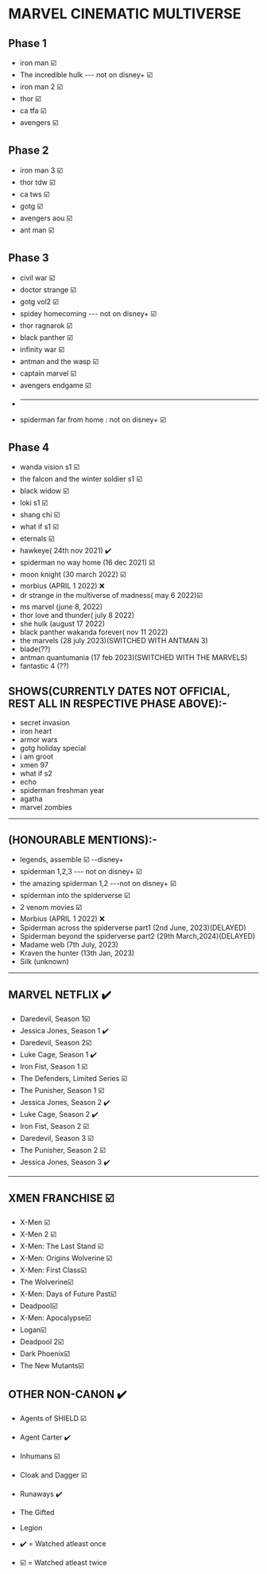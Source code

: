 # MARVEL CINEMATIC MULTIVERSE

## Phase 1
- iron man ☑️
- The incredible hulk  --- not on disney+ ☑️
- iron man 2 ☑️
- thor ☑️
- ca tfa ☑️
- avengers ☑️

## Phase 2
- iron man 3 ☑️
- thor tdw ☑️
- ca tws ☑️
- gotg ☑️
- avengers aou ☑️
- ant man ☑️

## Phase 3
- civil war ☑️
- doctor strange ☑️
- gotg vol2 ☑️
- spidey homecoming   --- not on disney+ ☑️
- thor ragnarok ☑️
- black panther ☑️
- infinity war ☑️
- antman and the wasp ☑️
- captain marvel ☑️
- avengers endgame ☑️
- <hr/>
- spiderman far from home : not on disney+ ☑️

## Phase 4
- wanda vision s1 ☑️
- the falcon and the winter soldier s1 ☑️
- black widow ☑️
- loki s1 ☑️
- shang chi ☑️
- what if s1 ☑️
- eternals ☑️ 
- hawkeye( 24th nov 2021) ✔️
- spiderman no way home (16 dec 2021) ☑️ 
- moon knight (30 march 2022) ☑️
- morbius (APRIL 1 2022) ❌
- dr strange in the multiverse of madness( may 6 2022)☑️
- ms marvel (june 8, 2022)
- thor love and thunder( july 8  2022)
- she hulk (august 17 2022)
- black panther wakanda forever( nov 11 2022)
- the marvels (28 july  2023)(SWITCHED WITH ANTMAN 3)
- blade(??)
- antman quantumania (17 feb 2023)(SWITCHED WITH THE MARVELS)
- fantastic 4 (??)

## SHOWS(CURRENTLY DATES NOT OFFICIAL, REST ALL IN RESPECTIVE PHASE ABOVE):-
- secret invasion
- iron heart
- armor wars
- gotg holiday special
- i am groot
- xmen 97
- what if s2
- echo
- spiderman freshman year
- agatha 
- marvel zombies

<hr>

## (HONOURABLE MENTIONS):-
- legends, assemble ☑️ --disney+
- spiderman 1,2,3  --- not on disney+ ☑️
- the amazing spiderman 1,2  ---not on disney+ ☑️
- spiderman into the spiderverse ☑️
- 2 venom movies ☑️
- Morbius (APRIL 1 2022) ❌
- Spiderman across the spiderverse part1 (2nd June, 2023)(DELAYED)
- Spiderman beyond the spiderverse part2 (29th March,2024)(DELAYED)
- Madame web (7th July, 2023)
- Kraven the hunter (13th Jan, 2023)
- Silk (unknown)

<hr>

## MARVEL NETFLIX ✔️
- Daredevil, Season 1☑️
- Jessica Jones, Season 1 ✔️
- Daredevil, Season 2☑️
- Luke Cage, Season 1 ✔️
- Iron Fist, Season 1 ☑️
- The Defenders, Limited Series ☑️
- The Punisher, Season 1 ☑️
- Jessica Jones, Season 2 ✔️
- Luke Cage, Season 2 ✔️
- Iron Fist, Season 2 ☑️
- Daredevil, Season 3 ☑️
- The Punisher, Season 2 ☑️
- Jessica Jones, Season 3 ✔️

<hr>

## XMEN FRANCHISE ☑️
- X-Men ☑️
- X-Men 2 ☑️
- X-Men: The Last Stand ☑️
- X-Men: Origins Wolverine ☑️
- X-Men: First Class☑️
- The Wolverine☑️
- X-Men: Days of Future Past☑️
- Deadpool☑️
- X-Men: Apocalypse☑️
- Logan☑️
- Deadpool 2☑️
- Dark Phoenix☑️
- The New Mutants☑️

## OTHER NON-CANON ✔️
- Agents of SHIELD ☑️
- Agent Carter ✔️
- Inhumans ☑️
- Cloak and Dagger ☑️
- Runaways ✔️
- The Gifted 
- Legion


- ✔️ = Watched atleast once
- ☑️ = Watched atleast twice
